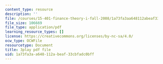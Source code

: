 ```yaml
---
content_type: resource
description: ''
file: /courses/15-401-finance-theory-i-fall-2008/1a73fa3aa648112abeaf33cbfadc0bff_cny-1yDbQno.pdf
file_size: 106669
file_type: application/pdf
learning_resource_types: []
license: https://creativecommons.org/licenses/by-nc-sa/4.0/
ocw_type: OCWFile
resourcetype: Document
title: 3play pdf file
uid: 1a73fa3a-a648-112a-beaf-33cbfadc0bff
---
```

